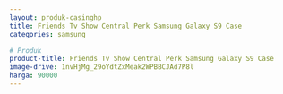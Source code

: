 ```yaml
---
layout: produk-casinghp
title: Friends Tv Show Central Perk Samsung Galaxy S9 Case
categories: samsung

# Produk
product-title: Friends Tv Show Central Perk Samsung Galaxy S9 Case
image-drive: 1nvHjMg_29oYdtZxMeak2WPBBCJAd7P8l
harga: 90000
---
```

